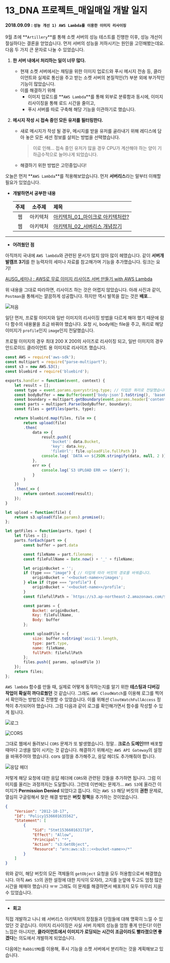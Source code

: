 # 13_DNA 프로젝트_매일매일 개발 일지

#### 2018.09.09 : ```성능 개선 1) AWS Lambda를 이용한 이미지 리사이징```

9월 초에 **```Artillery```**를 통해 소켓 서버의 성능 테스트를 진행한 이후, 성능 개선이 절실하다는 결론을 얻었습니다. 먼저 서버의 성능을 저하시키는 원인을 고민해봤는데요. 다음 두 가지 큰 문자로 나눌 수 있었습니다.

1. **한 서버 내에서 처리하는 일이 너무 많다.**

   - 현재 소켓 서버에서는 채팅을 위한 이미지 업로드와 푸시 메시지 전송 등, 클라이언트와 실제로 통신을 주고 받는 소켓 서버의 본질적인(?) 부분 외에 부가적인 기능이 많았습니다.
   - 이를 해결하기 위해 
     - 이미지 업로드를 **```AWS Lambda```**를 통해 외부로 분류함과 동시에, 이미지 리사이징을 통해 로드 시간을 줄이고,
     - 푸시 서버를 따로 구축해 해당 기능을 이관하기로 했습니다.

2. **메시지 작성 시 접속 중인 모든 유저를 필터링한다.**

   - 새로 메시지가 작성 될 경우, 메시지를 받을 유저를 골라내기 위해 레디스에 담아 놓은 모든 세션 정보를 살피는 방법을 선택했습니다. 

     >  이로 인해... 접속 중인 유저가 많을 경우 CPU가 계산해야 하는 양이 기하급수적으로 늘어나게 되었습니다.

   - 해결하기 위한 방법은 고민중입니다!

   

오늘은 먼저  **```AWS Lambda```**를 적용해보았습니다. 먼저 **서버리스**라는 말부터 이해할 필요가 있었습니다.



- **개발하면서 공부한 내용**

  | 주제 |  소주제  | 제목                                                         |
  | :--: | :------: | :----------------------------------------------------------- |
  |  웹  | 아키텍처 | [아키텍처\_01\_마이크로 아키텍처란?](https://github.com/3457soso/TIL/blob/master/HTTP_Network/Theories/%EC%95%84%ED%82%A4%ED%85%8D%EC%B2%98_01_%EB%A7%88%EC%9D%B4%ED%81%AC%EB%A1%9C%20%EC%95%84%ED%82%A4%ED%85%8D%EC%B2%98%EB%9E%80%3F.md) |
  |  웹  | 아키텍처 | [아키텍처\_02\_서버리스 개념잡기](https://github.com/3457soso/TIL/blob/master/HTTP_Network/Theories/%EC%95%84%ED%82%A4%ED%85%8D%EC%B2%98_02_%EC%84%9C%EB%B2%84%EB%A6%AC%EC%8A%A4%20%EA%B0%9C%EB%85%90%EC%9E%A1%EA%B8%B0.md) |



___

- **어려웠던 점**

아직까지 국내에 ```AWS lambda```와 관련된 문서가 많지 않아 많이 헤맸습니다. 같이 **서버개발캠프 3기**를 한 능력자의 세미나 자료를 참고해가며 기능을 추가했습니다. 링크는 요기!

[AUSG_세미나 : AWS로 무료 이미지 리사이즈 서버 만들기 with AWS Lambda](https://github.com/ManHyuk/ausg-seminar-2018/blob/master/ImageResize)

위 내용을 그대로 따라하면, 리사이즈 하는 것은 어렵지 않았습니다. 아래 사진과 같이, ```Postman```을 통해서는 깔끔하게 성공합니다. 하지만 역시 발목을 잡는 것은 **배포**...

![처음](https://blogfiles.pstatic.net/MjAxODA5MTFfOTUg/MDAxNTM2NjEwNjg0Mzgy.oIlXFLHSajfBmWoPUdDBqmjM-HAgun5ucfn0Ob7bgLkg.OwaX3j68VjC0X6jXkhA2pe90aZm0nCiih3qkTTqEFLkg.PNG.3457soso/%EC%8A%A4%ED%81%AC%EB%A6%B0%EC%83%B7%2C_2018-09-11_00-39-27.png)



일단 먼저, 프로필 이미지와 일반 이미지의 리사이징 방법을 다르게 해야 했기 때문에 람다 함수의 내용물을 조금 바꿔야 했습니다. 요청 시, body에는 file을 주고, 쿼리로 해당 이미지가 ```profile```인지 ```image```인지 전달했습니다.

프로필 이미지의 경우 최대 200 X 200의 사이즈로 리사이징 되고, 일반 이미지의 경우 안드로이드 클라이언트 용 이미지로 리사이즈 했습니다.

```javascript
const AWS = require('aws-sdk');
const multipart = require("parse-multipart");
const s3 = new AWS.S3();
const bluebird = require('bluebird');

exports.handler = function(event, context) {
    let result = [];
    const type = event.params.querystring.type; // 타입은 쿼리로 전달했습니다.
    const bodyBuffer = new Buffer(event['body-json'].toString(), 'base64');
    const boundary = multipart.getBoundary(event.params.header['content-type']);
    const parts = multipart.Parse(bodyBuffer, boundary);
    const files = getFiles(parts, type);

    return bluebird.map(files, file => {
        return upload(file)
        .then(
            data => {
                result.push({
                    'bucket': data.Bucket,
                    'key': data.key,
                    'fileUrl': file.uploadFile.fullPath })
                console.log( `DATA => ${JSON.stringify(data, null, 2 )}`);
            },
            err => {
                console.log(`S3 UPLOAD ERR => ${err}`);
            }
        )
    })
    .then(_=> {
        return context.succeed(result);
    });
}

let upload = function(file) {
    return s3.upload(file.params).promise();
};

let getFiles = function(parts, type) {
    let files = [];
    parts.forEach(part => {
        const buffer = part.data

        const fileName = part.filename;
        const fileFullName = Date.now() + '_' + fileName;

        let originBucket = '';
        if (type === "image") { // 타입에 따라 버킷의 경로를 바꿔줍니다.
            originBucket = '<<bucket-name>>/images';
        } else if (type === "profile") {
            originBucket = '<<bucket-name>>/profile';
        }
        const filefullPath = `https://s3.ap-northeast-2.amazonaws.com/${originBucket}/${fileFullName}`;

        const params = {
            Bucket: originBucket,
            Key: fileFullName,
            Body: buffer
        };

        const uploadFile = {
            size: buffer.toString('ascii').length,
            type: part.type,
            name: fileName,
            fullPath: filefullPath
        };
        files.push({ params, uploadFile })
    });
    return files;
};

```



```AWS lambda``` 함수를 만들 때, 실제로 어떻게 동작하는지를 알기 위한 **테스팅과 디버깅 작업이 확실히 까다로웠던** 것 같습니다. 그래도 ```AWS CloudWatch```를 이용해 로그를 찍어서 확인하는 방법으로 진행할 수 있었습니다. 이를 위해선 ```CloutWatchFullAccess``` 정책이 추가되어야 했습니다. 그럼 다음과 같이 로그를 확인해가면서 함수를 작성할 수 있게 됩니다.

![로그](https://blogfiles.pstatic.net/MjAxODA5MTFfMTU1/MDAxNTM2NjExMjU1NTcx.MbIvi_cBm_KABLRq8_02UsQ-cLszlqi7NHx3d74v1ycg.jdjBe6OzU57TE3CXr-TnzuRMgw9RMUwe6pvlas8BdoEg.JPEG.3457soso/%EC%8A%A4%ED%81%AC%EB%A6%B0%EC%83%B7%2C_2018-09-11_05-25-32.png)



![CORS](https://blogfiles.pstatic.net/MjAxODA5MTFfOTAg/MDAxNTM2NjEwNjg1MDk1.Rix0vBN83hze9-N4tuBcoa1Irj9mb1-DCcfD4qJlFv4g.Efi3gj7-oxOEYQbyxdt8jKaCNDKRNHir3N-O662Ki9Qg.PNG.3457soso/%EC%8A%A4%ED%81%AC%EB%A6%B0%EC%83%B7%2C_2018-09-11_01-02-03.png)

그대로 웹에서 돌려보니 ```CORS``` 문제가 또 발생했습니다. 정말.. **크로스 도메인!!!!** 배포할 때마다 고생을 많이 시키는 것 같습니다. 해결하기 위해서는 ```AWS API Gateway```의 설정을 바꿔주어야 했습니다. cors 설정을 추가해주고, 응답 헤더도 추가해줘야 합니다. 



![응답 헤더](https://blogfiles.pstatic.net/MjAxODA5MTFfMTQ4/MDAxNTM2NjEwNjg1NzE2.NJn_PZrItWEBDz5EdF_2L8Ie_u_gBVZLuGHlgvCbaBYg.VGX2TCOBG_rMUhsAQ13yCHIAxFJpE4BtnMr_Ph5mplIg.PNG.3457soso/%EC%8A%A4%ED%81%AC%EB%A6%B0%EC%83%B7%2C_2018-09-11_01-21-57.png)

저렇게 해당 요청에 대한 응답 헤더에 ```CORS```와 관련된 것들을 추가하면 됩니다. 그럼 이미지를 올리는 과정까지는 도달합니다. 그런데 이번에는 문제가... ```AWS S3```에 올라간 이미지가 **Permission Denied** 되었다고 뜹니다. 이는 ```AWS S3``` 해당 버킷의 **권한** 문제로, 열심히 구글링해서 찾은 해결 방법은 **버킷 정책**을 추가하는 것이었습니다.

```json
{
    "Version": "2012-10-17",
    "Id": "Policy1536601635562",
    "Statement": [
        {
            "Sid": "Stmt1536601631710",
            "Effect": "Allow",
            "Principal": "*",
            "Action": "s3:GetObject",
            "Resource": "arn:aws:s3:::<<bucket-name>>/*"
        }
    ]
}
```

위와 같이, 해당 버킷의 모든 객체들의 ```getObject``` 요청을 모두 허용함으로써 해결했습니다. 아직 ```AWS S3```의 권한 설정에 대한 지식이 모자라, 고지를 눈앞에 두고도 엄청 많은 시간을 헤매야 했습니다 ㅠㅠ 그래도 이 문제를 해결하면서 배포까지 모두 마무리 지을 수 있었습니다.



____

- **회고**

직접 개발하고 나니 왜 서버리스 아키텍처의 장점들과 단점들에 대해 명확히 느낄 수 있었던 것 같습니다. 이미지 리사이징은 사실 서버 자체의 성능을 엄청 좋게 만든다! 이런 느낌은 아니지만, **클라이언트에서 이미지가 로딩되는 시간이 조금이라도 빨라졌으면 좋겠다**는 의도에서 개발하게 되었습니다.

다음에는 ```RabbitMQ```를 이용해, 푸시 기능을 소켓 서버에서 분리하는 것을 계획해보고 있습니다.